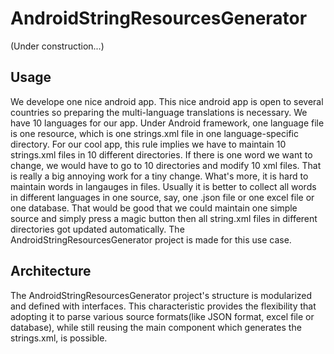 AndroidStringResourcesGenerator
===============================
(Under construction...)


## Usage
We develope one nice android app. This nice android app is open to several countries so preparing the multi-language translations is necessary. We have 10 languages for our app. Under Android framework, one language file is one resource, which is one strings.xml file in one language-specific directory. For our cool app, this rule implies we have to maintain 10 strings.xml files in 10 different directories. If there is one word we want to change, we would have to go to 10 directories and modify 10 xml files. That is really a big annoying work for a tiny change. What's more, it is hard to maintain words in langauges in files. Usually it is better to collect all words in different languages in one source, say, one .json file or one excel file or one database. That would be good that we could maintain one simple source and simply press a magic button then all string.xml files in different directories got updated automatically. The AndroidStringResourcesGenerator project is made for this use case.


## Architecture
The AndroidStringResourcesGenerator project's structure is modularized and defined with interfaces. This characteristic provides the flexibility that adopting it to parse various source formats(like JSON format, excel file or database), while still reusing the main component which generates the strings.xml, is possible. 
